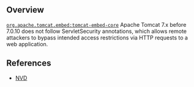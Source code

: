## Overview
[`org.apache.tomcat.embed:tomcat-embed-core`](http://search.maven.org/#search%7Cga%7C1%7Ca%3A%22tomcat-embed-core%22)
Apache Tomcat 7.x before 7.0.10 does not follow ServletSecurity annotations, which allows remote attackers to bypass intended access restrictions via HTTP requests to a web application.

## References
- [NVD](https://web.nvd.nist.gov/view/vuln/detail?vulnId=CVE-2011-1088)